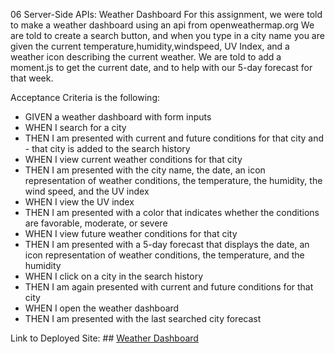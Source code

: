 

06 Server-Side APIs: Weather Dashboard
For this assignment, we were told to make a weather dashboard using an api from openweathermap.org We are told to create a search button, and when you type in a city name you are given the current temperature,humidity,windspeed, UV Index, and a weather icon describing the current weather. We are told to add a moment.js to get the current date, and to help with our 5-day forecast for that week. 

Acceptance Criteria is the following: 
- GIVEN a weather dashboard with form inputs
- WHEN I search for a city
- THEN I am presented with current and future conditions for that city and - that city is added to the search history
- WHEN I view current weather conditions for that city
- THEN I am presented with the city name, the date, an icon representation of weather conditions, the temperature, the humidity, the wind speed, and the UV index
- WHEN I view the UV index
- THEN I am presented with a color that indicates whether the conditions are favorable, moderate, or severe
- WHEN I view future weather conditions for that city
- THEN I am presented with a 5-day forecast that displays the date, an icon representation of weather conditions, the temperature, and the humidity
- WHEN I click on a city in the search history
- THEN I am again presented with current and future conditions for that city
- WHEN I open the weather dashboard
- THEN I am presented with the last searched city forecast

 Link to Deployed Site: ## [Weather Dashboard ](https://garrib10.github.io/Weather-Dashboard/.)